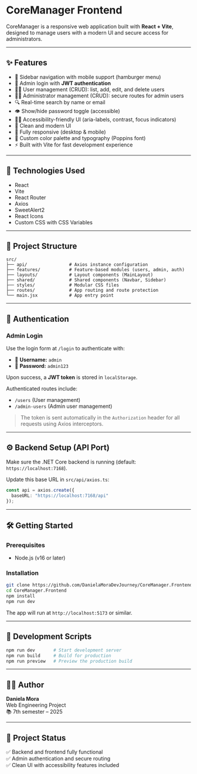 # CoreManager Frontend

CoreManager is a responsive web application built with **React + Vite**, designed to manage users with a modern UI and secure access for administrators.

---

## ✨ Features

- 🧭 Sidebar navigation with mobile support (hamburger menu)
- 🔐 Admin login with **JWT authentication**
- 🧍‍♂️ User management (CRUD): list, add, edit, and delete users
- 👩‍💼 Administrator management (CRUD): secure routes for admin users
- 🔍 Real-time search by name or email
- 👁️ Show/hide password toggle (accessible)
- 🧑‍🦽 Accessibility-friendly UI (aria-labels, contrast, focus indicators)
- 💅 Clean and modern UI
- 📱 Fully responsive (desktop & mobile)
- 🌈 Custom color palette and typography (Poppins font)
- ⚡ Built with Vite for fast development experience

---

## 🚀 Technologies Used

- React
- Vite
- React Router
- Axios
- SweetAlert2
- React Icons
- Custom CSS with CSS Variables

---

## 🧩 Project Structure

```
src/
├── api/                # Axios instance configuration
├── features/           # Feature-based modules (users, admin, auth)
├── layouts/            # Layout components (MainLayout)
├── shared/             # Shared components (Navbar, Sidebar)
├── styles/             # Modular CSS files
├── routes/             # App routing and route protection
└── main.jsx            # App entry point
```

---

## 🔐 Authentication

### Admin Login

Use the login form at `/login` to authenticate with:

- 👤 **Username:** `admin`
- 🔐 **Password:** `admin123`

Upon success, a **JWT token** is stored in `localStorage`.

Authenticated routes include:

- `/users` (User management)
- `/admin-users` (Admin user management)

> The token is sent automatically in the `Authorization` header for all requests using Axios interceptors.

---

## ⚙️ Backend Setup (API Port)

Make sure the .NET Core backend is running (default: `https://localhost:7168`).

Update this base URL in `src/api/axios.ts`:

```ts
const api = axios.create({
  baseURL: "https://localhost:7168/api"
});
```

---

## 🛠 Getting Started

### Prerequisites

- Node.js (v16 or later)

### Installation

```bash
git clone https://github.com/DanielaMoraDevJourney/CoreManager.Frontend.git
cd CoreManager.Frontend
npm install
npm run dev
```

The app will run at `http://localhost:5173` or similar.

---

## 🧪 Development Scripts

```bash
npm run dev       # Start development server
npm run build     # Build for production
npm run preview   # Preview the production build
```

---

## 👩‍💻 Author

**Daniela Mora**  
Web Engineering Project  
📚 7th semester – 2025

---

## 📌 Project Status

✅ Backend and frontend fully functional  
✅ Admin authentication and secure routing  
✅ Clean UI with accessibility features included

